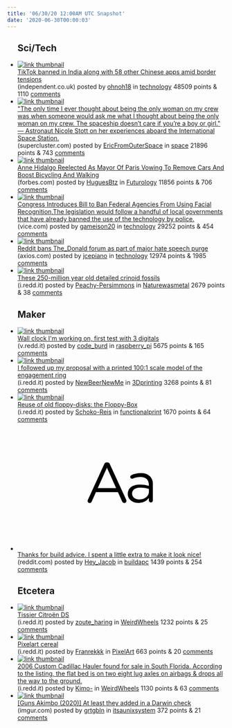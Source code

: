 ```yaml
---
title: '06/30/20 12:00AM UTC Snapshot'
date: '2020-06-30T00:00:03'
---
```

<ul>
<h2>Sci/Tech</h2>

<li><a href='https://www.independent.co.uk/life-style/gadgets-and-tech/news/tiktok-ban-india-china-wechat-uc-browser-a9591941.html'><img src='https://b.thumbs.redditmedia.com/OQ12jIg-8Wae1H5c0ZISegJmizeGmWzFZFMzsmCKSOc.jpg' alt='link thumbnail'></a><div><div class='linkTitle'><a href='https://www.independent.co.uk/life-style/gadgets-and-tech/news/tiktok-ban-india-china-wechat-uc-browser-a9591941.html'>TikTok banned in India along with 58 other Chinese apps amid border tensions</a></div>(independent.co.uk) posted by <a href='https://www.reddit.com/user/ohnoh18'>ohnoh18</a> in <a href='https://www.reddit.com/r/technology'>technology</a> 48509 points & 1110 <a href='https://www.reddit.com/r/technology/comments/hi2hl4/tiktok_banned_in_india_along_with_58_other/'>comments</a></div></li>

<li><a href='https://www.supercluster.com/editorial/peace-and-progress-aboard-the-international-space-station'><img src='https://b.thumbs.redditmedia.com/PVeWP4URIJzOprbdUKtzOmNi_BBWMagqu4QwWauRVDQ.jpg' alt='link thumbnail'></a><div><div class='linkTitle'><a href='https://www.supercluster.com/editorial/peace-and-progress-aboard-the-international-space-station'>"The only time I ever thought about being the only woman on my crew was when someone would ask me what I thought about being the only woman on my crew. The spaceship doesn’t care if you’re a boy or girl." — Astronaut Nicole Stott on her experiences aboard the International Space Station.</a></div>(supercluster.com) posted by <a href='https://www.reddit.com/user/EricFromOuterSpace'>EricFromOuterSpace</a> in <a href='https://www.reddit.com/r/space'>space</a> 21896 points & 743 <a href='https://www.reddit.com/r/space/comments/hi3nne/the_only_time_i_ever_thought_about_being_the_only/'>comments</a></div></li>

<li><a href='https://www.forbes.com/sites/carltonreid/2020/06/28/anne-hidalgo-reelected-as-mayor-of-paris-vowing-to-remove-cars-and-boost-bicycling-and-walking/'><img src='https://b.thumbs.redditmedia.com/dzzqvOY1TdQv4KOI1qRS2r4Mlzky20UcMgcigQsqsYg.jpg' alt='link thumbnail'></a><div><div class='linkTitle'><a href='https://www.forbes.com/sites/carltonreid/2020/06/28/anne-hidalgo-reelected-as-mayor-of-paris-vowing-to-remove-cars-and-boost-bicycling-and-walking/'>Anne Hidalgo Reelected As Mayor Of Paris Vowing To Remove Cars And Boost Bicycling And Walking</a></div>(forbes.com) posted by <a href='https://www.reddit.com/user/HuguesBtz'>HuguesBtz</a> in <a href='https://www.reddit.com/r/Futurology'>Futurology</a> 11856 points & 706 <a href='https://www.reddit.com/r/Futurology/comments/hhsb9q/anne_hidalgo_reelected_as_mayor_of_paris_vowing/'>comments</a></div></li>

<li><a href='https://www.vice.com/en_us/article/qj4jkx/congress-introduces-bill-to-ban-federal-agencies-from-using-facial-recognition'><img src='https://b.thumbs.redditmedia.com/_YvW_5yqhiq0Y5AybqwvBoCsZO9-w8hVoBcEURz-uFU.jpg' alt='link thumbnail'></a><div><div class='linkTitle'><a href='https://www.vice.com/en_us/article/qj4jkx/congress-introduces-bill-to-ban-federal-agencies-from-using-facial-recognition'>Congress Introduces Bill to Ban Federal Agencies From Using Facial Recognition,The legislation would follow a handful of local governments that have already banned the use of the technology by police.</a></div>(vice.com) posted by <a href='https://www.reddit.com/user/gameison20'>gameison20</a> in <a href='https://www.reddit.com/r/technology'>technology</a> 29252 points & 454 <a href='https://www.reddit.com/r/technology/comments/hhvvia/congress_introduces_bill_to_ban_federal_agencies/'>comments</a></div></li>

<li><a href='https://www.axios.com/reddit-bans-the_donald-forum-as-part-of-major-hate-speech-purge-fbc8a185-0f81-402a-8629-08bec50be4f9.html'><img src='https://b.thumbs.redditmedia.com/Fp164LDmxa4K9dNRKut0MNvrgyt5aaE0ns-yiWvGLms.jpg' alt='link thumbnail'></a><div><div class='linkTitle'><a href='https://www.axios.com/reddit-bans-the_donald-forum-as-part-of-major-hate-speech-purge-fbc8a185-0f81-402a-8629-08bec50be4f9.html'>Reddit bans The_Donald forum as part of major hate speech purge</a></div>(axios.com) posted by <a href='https://www.reddit.com/user/jcepiano'>jcepiano</a> in <a href='https://www.reddit.com/r/technology'>technology</a> 12974 points & 1985 <a href='https://www.reddit.com/r/technology/comments/hi3ukp/reddit_bans_the_donald_forum_as_part_of_major/'>comments</a></div></li>

<li><a href='https://i.redd.it/hc20ynat8w751.jpg'><img src='https://b.thumbs.redditmedia.com/0Oj_CAlhfRfFtYD4voOgnHOXcg9XlSyaIAH3SRjBKFk.jpg' alt='link thumbnail'></a><div><div class='linkTitle'><a href='https://i.redd.it/hc20ynat8w751.jpg'>These 250-million year old detailed crinoid fossils</a></div>(i.redd.it) posted by <a href='https://www.reddit.com/user/Peachy-Persimmons'>Peachy-Persimmons</a> in <a href='https://www.reddit.com/r/Naturewasmetal'>Naturewasmetal</a> 2679 points & 38 <a href='https://www.reddit.com/r/Naturewasmetal/comments/hi5pw6/these_250million_year_old_detailed_crinoid_fossils/'>comments</a></div></li>

<h2>Maker</h2>

<li><a href='https://v.redd.it/3gu9mzdp8w751'><img src='https://b.thumbs.redditmedia.com/_j6hDY7IjAKLxOlloOgXcVY6bU-qe7lbc0ZXJd_WOuY.jpg' alt='link thumbnail'></a><div><div class='linkTitle'><a href='https://v.redd.it/3gu9mzdp8w751'>Wall clock I'm working on, first test with 3 digitals</a></div>(v.redd.it) posted by <a href='https://www.reddit.com/user/code_burd'>code_burd</a> in <a href='https://www.reddit.com/r/raspberry_pi'>raspberry_pi</a> 5675 points & 165 <a href='https://www.reddit.com/r/raspberry_pi/comments/hi5q8c/wall_clock_im_working_on_first_test_with_3/'>comments</a></div></li>

<li><a href='https://i.redd.it/cdz5fkxi8v751.jpg'><img src='https://a.thumbs.redditmedia.com/p4dbPYF726LDMAbq1Iu9fuMu7SqEkQ3uGD13HNGDjo0.jpg' alt='link thumbnail'></a><div><div class='linkTitle'><a href='https://i.redd.it/cdz5fkxi8v751.jpg'>I followed up my proposal with a printed 100:1 scale model of the engagement ring</a></div>(i.redd.it) posted by <a href='https://www.reddit.com/user/NewBeerNewMe'>NewBeerNewMe</a> in <a href='https://www.reddit.com/r/3Dprinting'>3Dprinting</a> 3268 points & 81 <a href='https://www.reddit.com/r/3Dprinting/comments/hi1ngr/i_followed_up_my_proposal_with_a_printed_1001/'>comments</a></div></li>

<li><a href='https://i.redd.it/higz6y450u751.jpg'><img src='https://b.thumbs.redditmedia.com/XgYdXsuwOIrGnB97aUo7hxYLLdj7OxAu7htsVeJ7kOI.jpg' alt='link thumbnail'></a><div><div class='linkTitle'><a href='https://i.redd.it/higz6y450u751.jpg'>Reuse of old floppy-disks: the Floppy-Box</a></div>(i.redd.it) posted by <a href='https://www.reddit.com/user/Schoko-Reis'>Schoko-Reis</a> in <a href='https://www.reddit.com/r/functionalprint'>functionalprint</a> 1670 points & 64 <a href='https://www.reddit.com/r/functionalprint/comments/hhxvgy/reuse_of_old_floppydisks_the_floppybox/'>comments</a></div></li>

<li><a href='https://www.reddit.com/r/buildapc/comments/hhzn6g/thanks_for_build_advice_i_spent_a_little_extra_to/'><svg version='1.1' viewBox='-34 -12 104 64' preserveAspectRatio='xMidYMid slice' xmlns='http://www.w3.org/2000/svg' xmlns:xlink='http://www.w3.org/1999/xlink'>
    <title>text link thumbnail</title>
    <path d='M12.19,8.84a1.45,1.45,0,0,0-1.4-1h-.12a1.46,1.46,0,0,0-1.42,1L1.14,26.56a1.29,1.29,0,0,0-.14.59,1,1,0,0,0,1,1,1.12,1.12,0,0,0,1.08-.77l2.08-4.65h11l2.08,4.59a1.24,1.24,0,0,0,1.12.83,1.08,1.08,0,0,0,1.08-1.08,1.64,1.64,0,0,0-.14-.57ZM6.08,20.71l4.59-10.22,4.6,10.22Z'>
    </path>
    <path d='M32.24,14.78A6.35,6.35,0,0,0,27.6,13.2a11.36,11.36,0,0,0-4.7,1,1,1,0,0,0-.58.89,1,1,0,0,0,.94.92,1.23,1.23,0,0,0,.39-.08,8.87,8.87,0,0,1,3.72-.81c2.7,0,4.28,1.33,4.28,3.92v.5a15.29,15.29,0,0,0-4.42-.61c-3.64,0-6.14,1.61-6.14,4.64v.05c0,2.95,2.7,4.48,5.37,4.48a6.29,6.29,0,0,0,5.19-2.48V26.9a1,1,0,0,0,1,1,1,1,0,0,0,1-1.06V19A5.71,5.71,0,0,0,32.24,14.78Zm-.56,7.7c0,2.28-2.17,3.89-4.81,3.89-1.94,0-3.61-1.06-3.61-2.86v-.06c0-1.8,1.5-3,4.2-3a15.2,15.2,0,0,1,4.22.61Z'>
    </path>
    </svg></a><div><div class='linkTitle'><a href='https://www.reddit.com/r/buildapc/comments/hhzn6g/thanks_for_build_advice_i_spent_a_little_extra_to/'>Thanks for build advice. I spent a little extra to make it look nice!</a></div>(reddit.com) posted by <a href='https://www.reddit.com/user/Hey_Jacob'>Hey_Jacob</a> in <a href='https://www.reddit.com/r/buildapc'>buildapc</a> 1439 points & 254 <a href='https://www.reddit.com/r/buildapc/comments/hhzn6g/thanks_for_build_advice_i_spent_a_little_extra_to/'>comments</a></div></li>

<h2>Etcetera</h2>

<li><a href='https://i.redd.it/wcw3o8cqku751.jpg'><img src='https://a.thumbs.redditmedia.com/p4tsorxX7IvLttEyuRPNR2ebkJDirYR4c--R4A9uYv8.jpg' alt='link thumbnail'></a><div><div class='linkTitle'><a href='https://i.redd.it/wcw3o8cqku751.jpg'>Tissier Citroën DS</a></div>(i.redd.it) posted by <a href='https://www.reddit.com/user/zoute_haring'>zoute_haring</a> in <a href='https://www.reddit.com/r/WeirdWheels'>WeirdWheels</a> 1232 points & 25 <a href='https://www.reddit.com/r/WeirdWheels/comments/hhzg5u/tissier_citroën_ds/'>comments</a></div></li>

<li><a href='https://i.redd.it/9qzse8rist751.png'><img src='https://b.thumbs.redditmedia.com/27LfsW4veAsj8_2x1RtuiC5LPPwDN8iI8wnn9bf4bpE.jpg' alt='link thumbnail'></a><div><div class='linkTitle'><a href='https://i.redd.it/9qzse8rist751.png'>Pixelart cereal</a></div>(i.redd.it) posted by <a href='https://www.reddit.com/user/Franrekkk'>Franrekkk</a> in <a href='https://www.reddit.com/r/PixelArt'>PixelArt</a> 663 points & 20 <a href='https://www.reddit.com/r/PixelArt/comments/hhxfur/pixelart_cereal/'>comments</a></div></li>

<li><a href='https://i.redd.it/vh3djsbhms751.jpg'><img src='https://b.thumbs.redditmedia.com/GZXd3P48G3ZinchixRtnDWGlS8UMANXS8TTtZG7dprg.jpg' alt='link thumbnail'></a><div><div class='linkTitle'><a href='https://i.redd.it/vh3djsbhms751.jpg'>2006 Custom Cadillac Hauler found for sale in South Florida. According to the listing, the flat bed is on two eight lug axles on airbags &amp; drops all the way to the ground.</a></div>(i.redd.it) posted by <a href='https://www.reddit.com/user/Kimo-'>Kimo-</a> in <a href='https://www.reddit.com/r/WeirdWheels'>WeirdWheels</a> 1130 points & 63 <a href='https://www.reddit.com/r/WeirdWheels/comments/hhurik/2006_custom_cadillac_hauler_found_for_sale_in/'>comments</a></div></li>

<li><a href='https://imgur.com/kGCVwjN'><img src='https://b.thumbs.redditmedia.com/jPPP3P6jc0DEax1nkvl2tSkrDO_tL64hNORdICFB96c.jpg' alt='link thumbnail'></a><div><div class='linkTitle'><a href='https://imgur.com/kGCVwjN'>[Guns Akimbo (2020)] At least they added in a Darwin check</a></div>(imgur.com) posted by <a href='https://www.reddit.com/user/grtgbln'>grtgbln</a> in <a href='https://www.reddit.com/r/itsaunixsystem'>itsaunixsystem</a> 372 points & 21 <a href='https://www.reddit.com/r/itsaunixsystem/comments/hhsbl5/guns_akimbo_2020_at_least_they_added_in_a_darwin/'>comments</a></div></li>

</ul>
